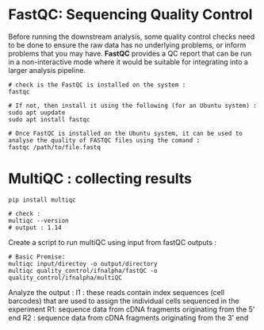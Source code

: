 # FastQC: Sequencing Quality Control

Before running the downstream analysis, some quality control checks need to be done to ensure the raw data has no underlying problems, or inform problems that you may have.
**FastQC** provides a QC report that can be run in a non-interactive mode where it would be suitable for integrating into a larger analysis pipeline. 

```Unix Command Prompt
# check is the FastQC is installed on the system : 
fastqc

# If not, then install it using the following (for an Ubuntu system) : 
sudo apt uupdate 
sudo apt install fastqc

# Once FastQC is installed on the Ubuntu system, it can be used to analyse the quality of FASTQC files using the comand :
fastqc /path/to/file.fastq
```

# MultiQC : collecting results 

```linux
pip install multiqc

# check :
multiqc --version
# output : 1.14

```

Create a script to run multiQC using input from fastQC outputs :

``` commandline
# Basic Premise: 
multiqc input/directoy -o output/directory 
multiqc quality_control/ifnalpha/fastQC -o quality_control/ifnalpha/multiQC
```
Analyze the output : 
I1 : these reads contain index sequences (cell barcodes) that are used to assign the individual cells sequenced in the experiment 
R1: sequence data from cDNA fragments originating from the 5' end 
R2 : sequence data from cDNA fragments originating from the 3' end 

